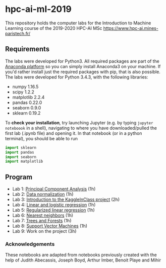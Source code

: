 # hpc-ai-ml-2019
This repository holds the computer labs for the Introduction to Machine Learning course of the 2019-2020 HPC-AI MSc 
https://www.hpc-ai.mines-paristech.fr/

## Requirements
The labs were developed for Python3. All required packages are part of the [Anaconda platform](https://www.anaconda.com/download/) so you can simply install Anaconda3 on your machine. If you'd rather install just the required packages with pip, that is also possible. The labs were developed for Python 3.4.3, with the following libraries:
* numpy 1.16.5
* scipy 1.2.2
* matplotlib 2.2.4
* pandas 0.22.0
* seaborn 0.9.0
* sklearn 0.19.2

To __check your installation__, try launching Jupyter (e.g. by typing `jupyter noteboook` in a shell), navigating to where you have downloaded/pulled the first lab (.ipynb file) and opening it. In that notebook (or in a python terminal), you should be able to run 
  ```python
  import sklearn
  import pandas
  import seaborn
  import matplotlib
  ```

## Program
* Lab 1: [Principal Component Analysis](https://github.com/NelleV/2022-mines-HPC-AI-TD/blob/master/01-PCA.ipynb) (1h)
* Lab 2: [Data normalization](https://github.com/NelleV/2022-mines-HPC-AI-TD/blob/master/02-FeatureProcessing.ipynb) (1h)
* Lab 3: [Introduction to the KaggleInClass project](https://github.com/NelleV/2022-mines-HPC-AI-TD/blob/master/03-ProjectIntro.ipynb) (2h)
* Lab 4: [Linear and logistic regression](https://github.com/NelleV/2022-mines-HPC-AI-TD/blob/master/04-Linear%20and%20logistic%20regressions.ipynb) (1h) 
* Lab 5: [Regularized linear regression](https://github.com/NelleV/2022-mines-HPC-AI-TD/blob/master/05-Regularization.ipynb) (1h) 
* Lab 6: [Nearest neighbors](https://github.com/NelleV/2022-mines-HPC-AI-TD/blob/master/06-NearestNeighbors.ipynb) (1h) 
* Lab 7: [Trees and Forests](https://github.com/NelleV/2022-mines-HPC-AI-TD/blob/master/07-TreesAndForests.ipynb) (1h) 
* Lab 8: [Support Vector Machines](https://github.com/NelleV/2022-mines-HPC-AI-TD/blob/master/08-SVM.ipynb) (1h)
* Lab 9: Work on the project (3h) 


### Acknowledgements
These notebooks are adapted from notebooks previously created with the help of Judith Abecassis, Joseph Boyd, Arthur Imber, Benoit Playe and Mihir 
